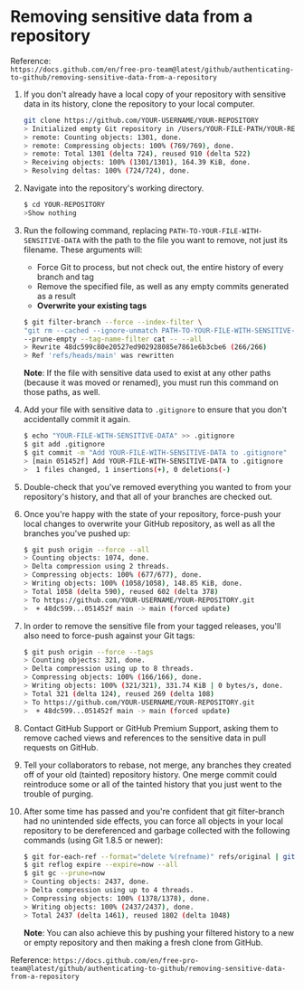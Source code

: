 # Removing sensitive data from a repository

Reference:  
`https://docs.github.com/en/free-pro-team@latest/github/authenticating-to-github/removing-sensitive-data-from-a-repository`

1. If you don't already have a local copy of your repository with sensitive data in its history, clone the repository to your local computer.

    ```Bash
    git clone https://github.com/YOUR-USERNAME/YOUR-REPOSITORY
    > Initialized empty Git repository in /Users/YOUR-FILE-PATH/YOUR-REPOSITORY/.git/
    > remote: Counting objects: 1301, done.
    > remote: Compressing objects: 100% (769/769), done.
    > remote: Total 1301 (delta 724), reused 910 (delta 522)
    > Receiving objects: 100% (1301/1301), 164.39 KiB, done.
    > Resolving deltas: 100% (724/724), done.
    ```

2. Navigate into the repository's working directory.

   ```Bash
   $ cd YOUR-REPOSITORY
   >Show nothing
   ```

3. Run the following command, replacing `PATH-TO-YOUR-FILE-WITH-SENSITIVE-DATA` with the path to the file you want to remove, not just its filename. These arguments will:
   * Force Git to process, but not check out, the entire history of every branch and tag
   * Remove the specified file, as well as any empty commits generated as a result
   * **Overwrite your existing tags**

    ```Bash
    $ git filter-branch --force --index-filter \
    "git rm --cached --ignore-unmatch PATH-TO-YOUR-FILE-WITH-SENSITIVE-DATA" \
    --prune-empty --tag-name-filter cat -- --all
    > Rewrite 48dc599c80e20527ed902928085e7861e6b3cbe6 (266/266)
    > Ref 'refs/heads/main' was rewritten
    ```

    **Note**: If the file with sensitive data used to exist at any other paths (because it was moved or renamed), you must run this command on those paths, as well.

4. Add your file with sensitive data to `.gitignore` to ensure that you don't accidentally commit it again.

    ```Bash
    $ echo "YOUR-FILE-WITH-SENSITIVE-DATA" >> .gitignore
    $ git add .gitignore
    $ git commit -m "Add YOUR-FILE-WITH-SENSITIVE-DATA to .gitignore"
    > [main 051452f] Add YOUR-FILE-WITH-SENSITIVE-DATA to .gitignore
    >  1 files changed, 1 insertions(+), 0 deletions(-)
    ```

5. Double-check that you've removed everything you wanted to from your repository's history, and that all of your branches are checked out.
6. Once you're happy with the state of your repository, force-push your local changes to overwrite your GitHub repository, as well as all the branches you've pushed up:

    ```Bash
    $ git push origin --force --all
    > Counting objects: 1074, done.
    > Delta compression using 2 threads.
    > Compressing objects: 100% (677/677), done.
    > Writing objects: 100% (1058/1058), 148.85 KiB, done.
    > Total 1058 (delta 590), reused 602 (delta 378)
    > To https://github.com/YOUR-USERNAME/YOUR-REPOSITORY.git
    >  + 48dc599...051452f main -> main (forced update)
    ```

7. In order to remove the sensitive file from your tagged releases, you'll also need to force-push against your Git tags:
    ```Bash
    $ git push origin --force --tags
    > Counting objects: 321, done.
    > Delta compression using up to 8 threads.
    > Compressing objects: 100% (166/166), done.
    > Writing objects: 100% (321/321), 331.74 KiB | 0 bytes/s, done.
    > Total 321 (delta 124), reused 269 (delta 108)
    > To https://github.com/YOUR-USERNAME/YOUR-REPOSITORY.git
    >  + 48dc599...051452f main -> main (forced update)
    ```

8. Contact GitHub Support or GitHub Premium Support, asking them to remove cached views and references to the sensitive data in pull requests on GitHub.

9. Tell your collaborators to rebase, not merge, any branches they created off of your old (tainted) repository history. One merge commit could reintroduce some or all of the tainted history that you just went to the trouble of purging.

10. After some time has passed and you're confident that git filter-branch had no unintended side effects, you can force all objects in your local repository to be dereferenced and garbage collected with the following commands (using Git 1.8.5 or newer):

    ```Bash
    $ git for-each-ref --format="delete %(refname)" refs/original | git update-ref --stdin
    $ git reflog expire --expire=now --all
    $ git gc --prune=now
    > Counting objects: 2437, done.
    > Delta compression using up to 4 threads.
    > Compressing objects: 100% (1378/1378), done.
    > Writing objects: 100% (2437/2437), done.
    > Total 2437 (delta 1461), reused 1802 (delta 1048)
    ```

    **Note**: You can also achieve this by pushing your filtered history to a new or empty repository and then making a fresh clone from GitHub.

Reference: `https://docs.github.com/en/free-pro-team@latest/github/authenticating-to-github/removing-sensitive-data-from-a-repository`
